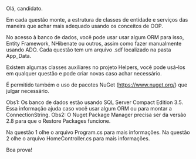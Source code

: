 Olá, candidato.
 
Em cada questão monte, a estrutura de classes de entidade e serviços das maneira que achar mais adequado usando os conceitos de OOP.

No acesso à banco de dados, você pode usar usar algum ORM para isso, Entity Framework, NHibenate ou outros, assim como fazer manualmente usando ADO.
Cada questão tem um arquivo .sdf localizado na pasta App_Data.

Existem algumas classes auxiliares no projeto Helpers, você pode usá-los em qualquer questão e pode criar novas caso achar necessário.

É permitido também o uso de pacotes NuGet (https://www.nuget.org/) que julgar necessário.

Obs1: Os banco de dados estão usando SQL Server Compact Edition 3.5. Essa informação ajuda caso você usar algum ORM ou para montar a ConnectionString.
Obs2: O Nuget Package Manager precisa ser da versão 2.8 para que o Restore Packages funcione.

Na questão 1 olhe o arquivo Program.cs para mais informações.
Na questão 2 olhe o arquivo HomeController.cs para mais informações.

Boa prova!